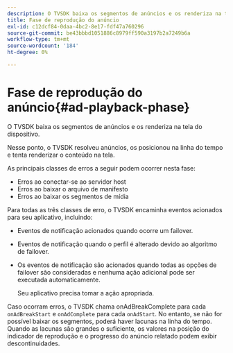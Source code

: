 ```yaml
---
description: O TVSDK baixa os segmentos de anúncios e os renderiza na tela do dispositivo.
title: Fase de reprodução do anúncio
exl-id: c12dcf84-0daa-4bc2-8e17-fdf47a760296
source-git-commit: be43bbbd1051886c8979ff590a3197b2a7249b6a
workflow-type: tm+mt
source-wordcount: '184'
ht-degree: 0%

---
```


# Fase de reprodução do anúncio{#ad-playback-phase}

O TVSDK baixa os segmentos de anúncios e os renderiza na tela do dispositivo.

Nesse ponto, o TVSDK resolveu anúncios, os posicionou na linha do tempo e tenta renderizar o conteúdo na tela.

As principais classes de erros a seguir podem ocorrer nesta fase:

* Erros ao conectar-se ao servidor host
* Erros ao baixar o arquivo de manifesto
* Erros ao baixar os segmentos de mídia

Para todas as três classes de erro, o TVSDK encaminha eventos acionados para seu aplicativo, incluindo:

* Eventos de notificação acionados quando ocorre um failover.
* Eventos de notificação quando o perfil é alterado devido ao algoritmo de failover.
* Os eventos de notificação são acionados quando todas as opções de failover são consideradas e nenhuma ação adicional pode ser executada automaticamente.

   Seu aplicativo precisa tomar a ação apropriada.

Caso ocorram erros, o TVSDK chama onAdBreakComplete para cada `onAdBreakStart` e `onAdComplete` para cada `onAdStart`. No entanto, se não for possível baixar os segmentos, poderá haver lacunas na linha do tempo. Quando as lacunas são grandes o suficiente, os valores na posição do indicador de reprodução e o progresso do anúncio relatado podem exibir descontinuidades.
